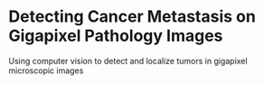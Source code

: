 # Detecting Cancer Metastasis on Gigapixel Pathology Images 
Using computer vision to detect and localize tumors in gigapixel microscopic images
